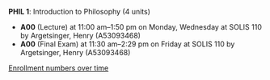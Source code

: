 **PHIL 1**: Introduction to Philosophy (4 units)

- **A00** (Lecture) at 11:00 am–1:50 pm on Monday, Wednesday at SOLIS 110 by Argetsinger, Henry (A53093468)
- **A00** (Final Exam) at 11:30 am–2:29 pm on Friday at SOLIS 110 by Argetsinger, Henry (A53093468)

[Enrollment numbers over time](./PHIL1.tsv)
